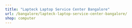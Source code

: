 ```yaml
---
title: "Lapteck Laptop Service Center Bangalore"
url: /bangalore/lapteck-laptop-service-center-bangalore/
shop: computer
---
```


